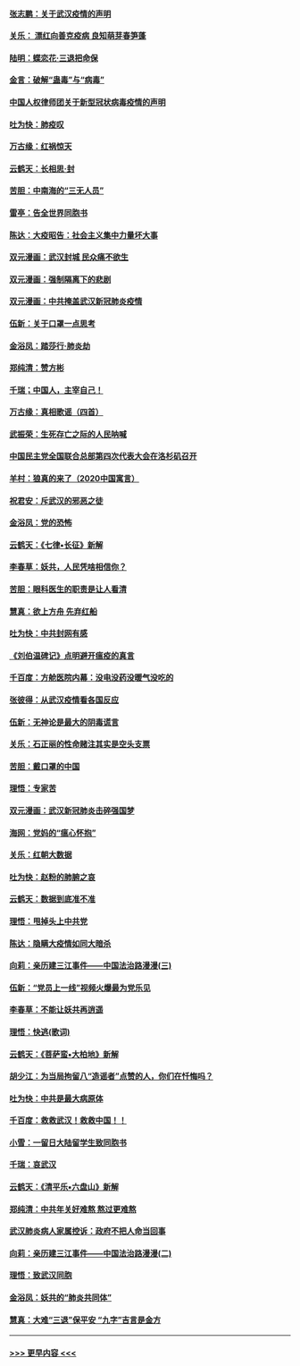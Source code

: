 #### [张志鹏：关于武汉疫情的声明](../pages/nsc993/n11867182.md?t=02141322) 
#### [关乐： 漂红向善克疫病 良知萌芽春笋蓬](../pages/nsc993/n11865710.md?t=02141322) 
#### [陆明：蝶恋花‧三退把命保](../pages/nsc993/n11865673.md?t=02141322) 
#### [金言：破解“蛊毒”与“病毒”](../pages/nsc993/n11864103.md?t=02141322) 
#### [中国人权律师团关于新型冠状病毒疫情的声明](../pages/nsc993/n11864249.md?t=02141322) 
#### [吐为快：肺疫叹](../pages/nsc993/n11864027.md?t=02141322) 
#### [万古缘：红祸惊天](../pages/nsc993/n11864079.md?t=02141322) 
#### [云鹤天：长相思‧封](../pages/nsc993/n11864006.md?t=02141322) 
#### [苦胆：中南海的“三无人员”](../pages/nsc993/n11862997.md?t=02141322) 
#### [雷亭：告全世界同胞书](../pages/nsc993/n11862572.md?t=02141322) 
#### [陈达：大疫昭告：社会主义集中力量坏大事](../pages/nsc993/n11859419.md?t=02141322) 
#### [双元漫画：武汉封城 民众痛不欲生](../pages/nsc993/n11859287.md?t=02141322) 
#### [双元漫画：强制隔离下的悲剧](../pages/nsc993/n11859244.md?t=02141322) 
#### [双元漫画：中共掩盖武汉新冠肺炎疫情](../pages/nsc993/n11858249.md?t=02141322) 
#### [伍新：关于口罩一点思考](../pages/nsc993/n11859195.md?t=02141322) 
#### [金浴凤：踏莎行‧肺炎劫](../pages/nsc993/n11858227.md?t=02141322) 
#### [郑纯清：赞方彬](../pages/nsc993/n11856803.md?t=02141322) 
#### [千瑞；中国人，主宰自己！](../pages/nsc993/n11856793.md?t=02141322) 
#### [万古缘：真相歌谣（四首）](../pages/nsc993/n11856263.md?t=02141322) 
#### [武振荣：生死存亡之际的人民呐喊](../pages/nsc993/n11856256.md?t=02141322) 
#### [中国民主党全国联合总部第四次代表大会在洛杉矶召开](../pages/nsc993/n11856344.md?t=02141322) 
#### [羊村：狼真的来了（2020中国寓言）](../pages/nsc993/n11856229.md?t=02141322) 
#### [祝君安：斥武汉的邪恶之徒](../pages/nsc993/n11855861.md?t=02141322) 
#### [金浴凤：党的恐怖](../pages/nsc993/n11855849.md?t=02141322) 
#### [云鹤天：《七律▪长征》新解](../pages/nsc993/n11855479.md?t=02141322) 
#### [李春草：妖共，人民凭啥相信你？](../pages/nsc993/n11855196.md?t=02141322) 
#### [苦胆：眼科医生的职责是让人看清](../pages/nsc993/n11853840.md?t=02141322) 
#### [慧真：欲上方舟 先弃红船](../pages/nsc993/n11853483.md?t=02141322) 
#### [吐为快：中共封网有感](../pages/nsc993/n11852575.md?t=02141322) 
#### [《刘伯温碑记》点明避开瘟疫的真言](../pages/nsc993/n11852128.md?t=02141322) 
#### [千百度：方舱医院内幕：没电没药没暖气没吃的](../pages/nsc993/n11850211.md?t=02141322) 
#### [张彼得：从武汉疫情看各国反应](../pages/nsc993/n11850102.md?t=02141322) 
#### [伍新：无神论是最大的阴毒谎言](../pages/nsc993/n11846129.md?t=02141322) 
#### [关乐：石正丽的性命赌注其实是空头支票](../pages/nsc993/n11846109.md?t=02141322) 
#### [苦胆：戴口罩的中国](../pages/nsc993/n11845576.md?t=02141322) 
#### [理悟：专家苦](../pages/nsc993/n11845564.md?t=02141322) 
#### [双元漫画：武汉新冠肺炎击碎强国梦](../pages/nsc993/n11843320.md?t=02141322) 
#### [海网：党妈的“瘟心怀抱”](../pages/nsc993/n11840740.md?t=02141322) 
#### [关乐：红朝大数据](../pages/nsc993/n11840675.md?t=02141322) 
#### [吐为快：赵粉的肺腑之哀](../pages/nsc993/n11840618.md?t=02141322) 
#### [云鹤天：数据到底准不准](../pages/nsc993/n11840325.md?t=02141322) 
#### [理悟：甩掉头上中共党](../pages/nsc993/n11838826.md?t=02141322) 
#### [陈达：隐瞒大疫情如同大暗杀](../pages/nsc993/n11838771.md?t=02141322) 
#### [向莉：亲历建三江事件——中国法治路漫漫(三)](../pages/nsc993/n11831825.md?t=02141322) 
#### [伍新：“党员上一线”视频火爆最为党乐见](../pages/nsc993/n11838200.md?t=02141322) 
#### [李春草：不能让妖共再逍遥](../pages/nsc993/n11838102.md?t=02141322) 
#### [理悟：快逃(歌词)](../pages/nsc993/n11838083.md?t=02141322) 
#### [云鹤天：《菩萨蛮▪大柏地》新解](../pages/nsc993/n11838059.md?t=02141322) 
#### [胡少江：为当局拘留八“造谣者”点赞的人，你们在忏悔吗？](../pages/nsc993/n11836801.md?t=02141322) 
#### [吐为快：中共是最大病原体](../pages/nsc993/n11836748.md?t=02141322) 
#### [千百度：救救武汉！救救中国！！](../pages/nsc993/n11836145.md?t=02141322) 
#### [小雪：一留日大陆留学生致同胞书](../pages/nsc993/n11834624.md?t=02141322) 
#### [千瑞：哀武汉](../pages/nsc993/n11833647.md?t=02141322) 
#### [云鹤天：《清平乐▪六盘山》新解](../pages/nsc993/n11833611.md?t=02141322) 
#### [郑纯清：中共年关好难熬 熬过更难熬](../pages/nsc993/n11833489.md?t=02141322) 
#### [武汉肺炎病人家属控诉：政府不把人命当回事](../pages/nsc993/n11833205.md?t=02141322) 
#### [向莉：亲历建三江事件——中国法治路漫漫(二)](../pages/nsc993/n11829102.md?t=02141322) 
#### [理悟：致武汉同胞](../pages/nsc993/n11831522.md?t=02141322) 
#### [金浴凤：妖共的“肺炎共同体”](../pages/nsc993/n11829448.md?t=02141322) 
#### [慧真：大难“三退”保平安 “九字”吉言是金方](../pages/nsc993/n11829501.md?t=02141322) 

----
#### [ >>> 更早内容 <<< ](../indexes/nsc993-earlier.md)
